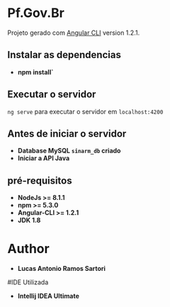 # Pf.Gov.Br

Projeto gerado com [Angular CLI](https://github.com/angular/angular-cli) version 1.2.1.


## Instalar as dependencias
+ **npm install`**

## Executar o servidor
`ng serve` para executar o servidor em `localhost:4200`

## Antes de iniciar o servidor
+ **Database MySQL `sinarm_db` criado**
+ **Iniciar a API Java**

## pré-requisitos 
+ **NodeJs >= 8.1.1**
+ **npm >= 5.3.0**
+ **Angular-CLI >= 1.2.1**
+ **JDK 1.8**

# Author
+ **Lucas Antonio Ramos Sartori**

#IDE Utilizada
+ **Intellij IDEA Ultimate**
